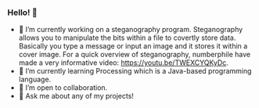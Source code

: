 ### Hello! 👋

- 🔭 I’m currently working on a steganography program. Steganography allows you to manipulate the bits within a file to covertly store data. Basically you type a message or input an image and it stores it within a cover image. For a quick overview of steganography, numberphile have made a very informative video: https://youtu.be/TWEXCYQKyDc.
- 🌱 I’m currently learning Processing which is a Java-based programming language.
- 👯 I’m open to collaboration.
- 💬 Ask me about any of my projects!
